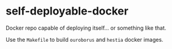 # self-deployable-docker
Docker repo capable of deploying itself... or something like that.

Use the `Makefile` to build `ouroborus` and `hestia` docker images.
